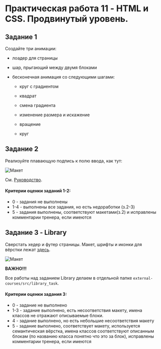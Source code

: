 # Практическая работа 11 - HTML и CSS. Продвинутый уровень.

## Задание 1

Создайте три анимации:

-   лоадер для страницы

-   шар, прыгающий между двумя блоками

-   бесконечная анимация со следующими шагами:

    -   круг с градиентом

    -   квадрат

    -   смена градиента

    -   изменение размера и искажение

    -   вращение

    -   круг

## Задание 2

Реализуйте плавающую подпись к полю ввода, как тут:

![Макет](assets/images/form-animation-_gif_.gif)

См. [Руководство](https://snook.ca/archives/html_and_css/floated-label-pattern-css).

#### Критерии оценки заданий 1-2: 
- 0 - задания не выполнены
- 1-4 - выполнены все задания, но есть недоработки (з.2-3)
- 5 - задания выполнены, соответствуют макетами(з.2) и исправлены комментарии тренера, если имеются

## Задание 3 - Library
Сверстать хедер и футер страницы. Макет, шрифты и иконки для вёрстки лежат [здесь](../library_task/assets/).

![Макет](../library_task/assets/design/library.jpg)

**ВАЖНО!!!**

Все работы над заданием Library делаем в отдельной папке `external-courses/src/library_task`.

#### Критерии оценки задания 3: 
- 0 - задание не выполнено
- 1-3 - задание выполнено, есть несоответствия макету, имена классов не отражают описываемые блоки.
- 4 - задание выполнено, но есть небольшие несоответствия макету
- 5 - задание выполнено, соответствует макету, используется семантическая вёрстка, имена классов соответствуют описанным блокам (по названию класса понятно что это за блок), исправлены комментарии тренера, если имеются
